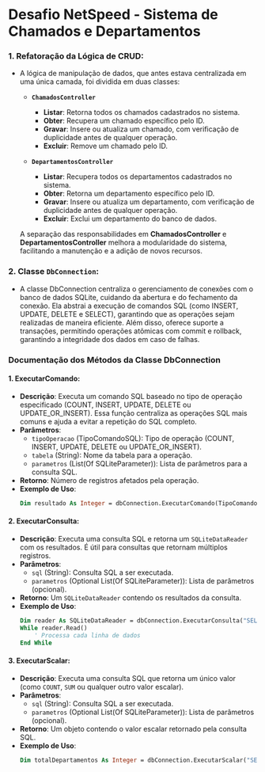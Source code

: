 # **Desafio NetSpeed - Sistema de Chamados e Departamentos**

### **1. Refatoração da Lógica de CRUD**: 
   - A lógica de manipulação de dados, que antes estava centralizada em uma única camada, foi dividida em duas classes:

     - **`ChamadosController`**
       - **Listar**: Retorna todos os chamados cadastrados no sistema.
       - **Obter**: Recupera um chamado específico pelo ID.
       - **Gravar**: Insere ou atualiza um chamado, com verificação de duplicidade antes de qualquer operação.
       - **Excluir**: Remove um chamado pelo ID.

     - **`DepartamentosController`**
        - **Listar**: Recupera todos os departamentos cadastrados no sistema.
        - **Obter**: Retorna um departamento específico pelo ID.
        - **Gravar**: Insere ou atualiza um departamento, com verificação de duplicidade antes de qualquer operação.
        - **Excluir**: Exclui um departamento do banco de dados.

     A separação das responsabilidades em **ChamadosController** e **DepartamentosController** melhora a modularidade do sistema, facilitando a manutenção e a adição de novos recursos.

### **2. Classe `DbConnection`**: 
   - A classe DbConnection centraliza o gerenciamento de conexões com o banco de dados SQLite, cuidando da abertura e do fechamento da conexão. Ela abstrai a execução de comandos SQL (como INSERT, UPDATE, DELETE e SELECT), garantindo que as operações sejam realizadas de maneira eficiente. Além disso, oferece suporte a transações, permitindo operações atômicas com commit e rollback, garantindo a integridade dos dados em caso de falhas.

### **Documentação dos Métodos da Classe DbConnection**

#### **1. ExecutarComando**:
   - **Descrição**: Executa um comando SQL baseado no tipo de operação especificado (COUNT, INSERT, UPDATE, DELETE ou UPDATE_OR_INSERT). Essa função centraliza as operações SQL mais comuns e ajuda a evitar a repetição do SQL completo.
   - **Parâmetros**:
     - `tipoOperacao` (TipoComandoSQL): Tipo de operação (COUNT, INSERT, UPDATE, DELETE ou UPDATE_OR_INSERT).
     - `tabela` (String): Nome da tabela para a operação.
     - `parametros` (List(Of SQLiteParameter)): Lista de parâmetros para a consulta SQL.
   - **Retorno**: Número de registros afetados pela operação.
   - **Exemplo de Uso**:
     ```vb
     Dim resultado As Integer = dbConnection.ExecutarComando(TipoComandoSQL.Insert, "departamentos", parametros)
     ```

#### **2. ExecutarConsulta**:
   - **Descrição**: Executa uma consulta SQL e retorna um `SQLiteDataReader` com os resultados. É útil para consultas que retornam múltiplos registros.
   - **Parâmetros**:
     - `sql` (String): Consulta SQL a ser executada.
     - `parametros` (Optional List(Of SQLiteParameter)): Lista de parâmetros (opcional).
   - **Retorno**: Um `SQLiteDataReader` contendo os resultados da consulta.
   - **Exemplo de Uso**:
     ```vb
     Dim reader As SQLiteDataReader = dbConnection.ExecutarConsulta("SELECT * FROM departamentos")
     While reader.Read()
         ' Processa cada linha de dados
     End While
     ```

#### **3. ExecutarScalar**:
   - **Descrição**: Executa uma consulta SQL que retorna um único valor (como `COUNT`, `SUM` ou qualquer outro valor escalar).
   - **Parâmetros**:
     - `sql` (String): Consulta SQL a ser executada.
     - `parametros` (Optional List(Of SQLiteParameter)): Lista de parâmetros (opcional).
   - **Retorno**: Um objeto contendo o valor escalar retornado pela consulta SQL.
   - **Exemplo de Uso**:
     ```vb
     Dim totalDepartamentos As Integer = dbConnection.ExecutarScalar("SELECT COUNT(*) FROM departamentos")
     ```
